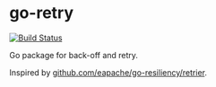 # go-retry

[![Build Status](https://travis-ci.org/jamesjoshuahill/go-retry.svg?branch=master)](https://travis-ci.org/jamesjoshuahill/go-retry)

Go package for back-off and retry.

Inspired by [github.com/eapache/go-resiliency/retrier](https://github.com/eapache/go-resiliency/tree/master/retrier).
